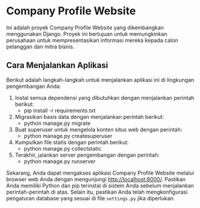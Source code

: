 # Company Profile Website

Ini adalah proyek Company Profile Website yang dikembangkan menggunakan Django. Proyek ini bertujuan untuk memungkinkan perusahaan untuk mempresentasikan informasi mereka kepada calon pelanggan dan mitra bisnis.

## Cara Menjalankan Aplikasi

Berikut adalah langkah-langkah untuk menjalankan aplikasi ini di lingkungan pengembangan Anda:

1. Instal semua dependensi yang dibutuhkan dengan menjalankan perintah berikut:
    * pip install -r requirements.txt
2. Migrasikan basis data dengan menjalankan perintah berikut:
   * python manage.py migrate
3. Buat superuser untuk mengelola konten situs web dengan perintah:
    * python manage.py createsuperuser
4. Kumpulkan file statis dengan perintah berikut:
   * python manage.py collectstatic
5. Terakhir, jalankan server pengembangan dengan perintah:
   * python manage.py runserver


Sekarang, Anda dapat mengakses aplikasi Company Profile Website melalui browser web Anda dengan mengunjungi [http://localhost:8000/](http://localhost:8000/).
Pastikan Anda memiliki Python dan pip terinstal di sistem Anda sebelum menjalankan perintah-perintah di atas. Selain itu, pastikan Anda telah mengkonfigurasi pengaturan database yang sesuai di file `settings.py` jika diperlukan.


